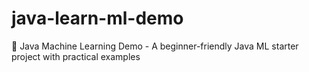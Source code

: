 # java-learn-ml-demo
🤖 Java Machine Learning Demo - A beginner-friendly Java ML starter project with practical examples
